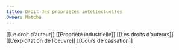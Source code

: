 ```yaml
---
title: Droit des propriétés intellectuelles
Owner: Matcha
---
```

[[Le droit d’auteur]]
[[Propriété industrielle]]
[[Les droits d’auteurs]]
[[L’exploitation de l’oeuvre]]
[[Cours de cassation]]